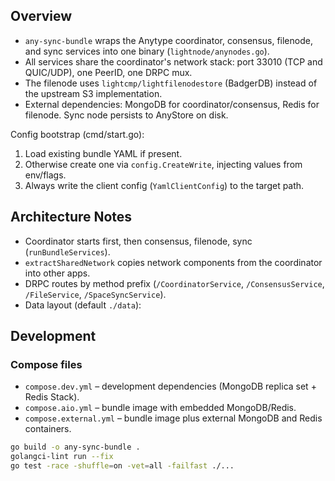 ## Overview

- `any-sync-bundle` wraps the Anytype coordinator, consensus, filenode, and sync services into one binary (`lightnode/anynodes.go`).
- All services share the coordinator's network stack: port 33010 (TCP and QUIC/UDP), one PeerID, one DRPC mux.
- The filenode uses `lightcmp/lightfilenodestore` (BadgerDB) instead of the upstream S3 implementation.
- External dependencies: MongoDB for coordinator/consensus, Redis for filenode. Sync node persists to AnyStore on disk.

Config bootstrap (cmd/start.go):

1. Load existing bundle YAML if present.
2. Otherwise create one via `config.CreateWrite`, injecting values from env/flags.
3. Always write the client config (`YamlClientConfig`) to the target path.

## Architecture Notes

- Coordinator starts first, then consensus, filenode, sync (`runBundleServices`).
- `extractSharedNetwork` copies network components from the coordinator into other apps.
- DRPC routes by method prefix (`/CoordinatorService`, `/ConsensusService`, `/FileService`, `/SpaceSyncService`).
- Data layout (default `./data`):

## Development

### Compose files

- `compose.dev.yml` – development dependencies (MongoDB replica set + Redis Stack).
- `compose.aio.yml` – bundle image with embedded MongoDB/Redis.
- `compose.external.yml` – bundle image plus external MongoDB and Redis containers.

```bash
go build -o any-sync-bundle .
golangci-lint run --fix
go test -race -shuffle=on -vet=all -failfast ./...
```
